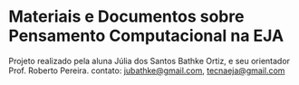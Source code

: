 # Materiais e Documentos sobre Pensamento Computacional na EJA

Projeto realizado pela aluna Júlia dos Santos Bathke Ortiz, e seu orientador Prof. Roberto Pereira.
contato: jubathke@gmail.com, tecnaeja@gmail.com
